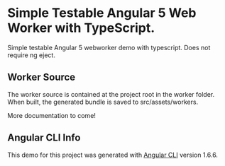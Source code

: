 # Simple Testable Angular 5 Web Worker with TypeScript.

Simple testable Angular 5 webworker demo with typescript. Does not require ng eject.

## Worker Source
The worker source is contained at the project root in the worker folder. When built, the generated bundle is saved to src/assets/workers.

More documentation to come!

## Angular CLI Info

This demo for this project was generated with [Angular CLI](https://github.com/angular/angular-cli) version 1.6.6.
